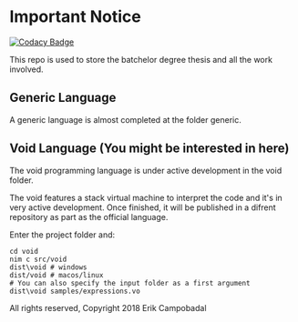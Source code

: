 # Important Notice

[![Codacy Badge](https://api.codacy.com/project/badge/Grade/7c890f0e2f1b45529498398aa0b0c0f2)](https://app.codacy.com/app/consoletvs/TFG?utm_source=github.com&utm_medium=referral&utm_content=ConsoleTVs/TFG&utm_campaign=badger)

This repo is used to store the batchelor degree thesis and all the work involved.

## Generic Language

A generic language is almost completed at the folder generic.

## Void Language (You might be interested in here)

The void programming language is under active development in the void folder.

The void features a stack virtual machine to interpret the code and it's in very active development.
Once finished, it will be published in a difrent repository as part as the official language.

Enter the project folder and:

```
cd void
nim c src/void
dist\void # windows
dist/void # macos/linux
# You can also specify the input folder as a first argument
dist\void samples/expressions.vo
```

All rights reserved,
Copyright 2018 Erik Campobadal